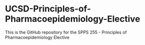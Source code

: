 # UCSD-Principles-of-Pharmacoepidemiology-Elective
This is the GitHub repository for the SPPS 255 - Principles of Pharmacoepidemiology Elective
